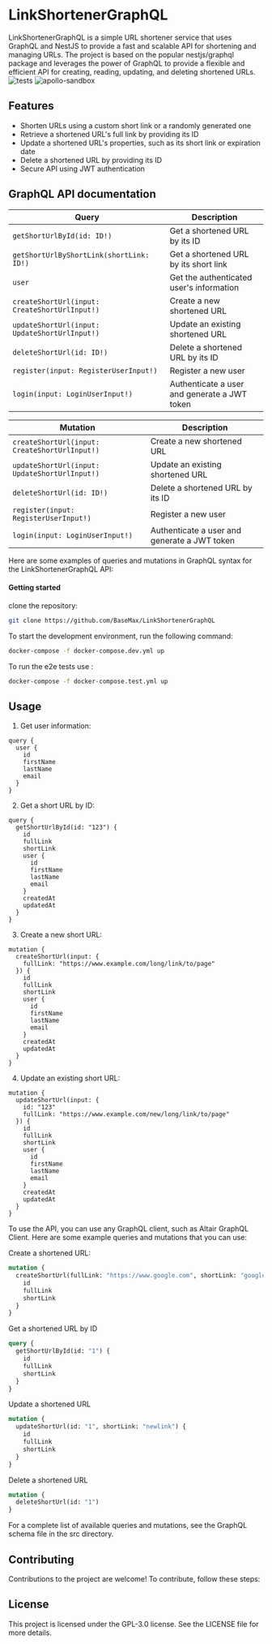 # LinkShortenerGraphQL

LinkShortenerGraphQL is a simple URL shortener service that uses GraphQL and NestJS to provide a fast and scalable API for shortening and managing URLs. The project is based on the popular nestjs/graphql package and leverages the power of GraphQL to provide a flexible and efficient API for creating, reading, updating, and deleting shortened URLs.
![tests](https://github.com/BaseMax/LinkShortenerGraphQL/assets/51885828/2e63e815-e7f3-4181-814a-81b3e606ecea)
![apollo-sandbox](https://github.com/BaseMax/LinkShortenerGraphQL/assets/51885828/8dc783a3-df47-47d2-9937-27f1af943e5a)



## Features

- Shorten URLs using a custom short link or a randomly generated one
- Retrieve a shortened URL's full link by providing its ID
- Update a shortened URL's properties, such as its short link or expiration date
- Delete a shortened URL by providing its ID
- Secure API using JWT authentication

## GraphQL API documentation

| Query                                                      | Description                                          |
| ---------------------------------------------------------- | ---------------------------------------------------- |
| `getShortUrlById(id: ID!)`                                 | Get a shortened URL by its ID                        |
| `getShortUrlByShortLink(shortLink: ID!)`                    | Get a shortened URL by its short link                |
| `user`                                                     | Get the authenticated user's information             |
| `createShortUrl(input: CreateShortUrlInput!)`              | Create a new shortened URL                           |
| `updateShortUrl(input: UpdateShortUrlInput!)`              | Update an existing shortened URL                     |
| `deleteShortUrl(id: ID!)`                                  | Delete a shortened URL by its ID                      |
| `register(input: RegisterUserInput!)`                      | Register a new user                                  |
| `login(input: LoginUserInput!)`                            | Authenticate a user and generate a JWT token         |

| Mutation                                                   | Description                                          |
| ---------------------------------------------------------- | ---------------------------------------------------- |
| `createShortUrl(input: CreateShortUrlInput!)`              | Create a new shortened URL                           |
| `updateShortUrl(input: UpdateShortUrlInput!)`              | Update an existing shortened URL                     |
| `deleteShortUrl(id: ID!)`                                  | Delete a shortened URL by its ID                      |
| `register(input: RegisterUserInput!)`                      | Register a new user                                  |
| `login(input: LoginUserInput!)`                            | Authenticate a user and generate a JWT token         |

Here are some examples of queries and mutations in GraphQL syntax for the LinkShortenerGraphQL API:


#### Getting started
clone the repository:
```bash
git clone https://github.com/BaseMax/LinkShortenerGraphQL
```

To start the development environment, run the following command:
```bash 
docker-compose -f docker-compose.dev.yml up

```


To run the e2e tests use :
```bash 
docker-compose -f docker-compose.test.yml up
```

## Usage

1. Get user information:

```gql
query {
  user {
    id
    firstName
    lastName
    email
  }
}
```

2. Get a short URL by ID:

```gql
query {
  getShortUrlById(id: "123") {
    id
    fullLink
    shortLink
    user {
      id
      firstName
      lastName
      email
    }
    createdAt
    updatedAt
  }
}
````

3. Create a new short URL:

```gql
mutation {
  createShortUrl(input: {
    fullLink: "https://www.example.com/long/link/to/page"
  }) {
    id
    fullLink
    shortLink
    user {
      id
      firstName
      lastName
      email
    }
    createdAt
    updatedAt
  }
}
```



4. Update an existing short URL:

```gql
mutation {
  updateShortUrl(input: {
    id: "123"
    fullLink: "https://www.example.com/new/long/link/to/page"
  }) {
    id
    fullLink
    shortLink
    user {
      id
      firstName
      lastName
      email
    }
    createdAt
    updatedAt
  }
}
```

To use the API, you can use any GraphQL client, such as Altair GraphQL Client. Here are some example queries and mutations that you can use:

Create a shortened URL:

```graphql
mutation {
  createShortUrl(fullLink: "https://www.google.com", shortLink: "google") {
    id
    fullLink
    shortLink
  }
}
```
Get a shortened URL by ID

```graphql
query {
  getShortUrlById(id: "1") {
    id
    fullLink
    shortLink
  }
}
```

Update a shortened URL

```graphql
mutation {
  updateShortUrl(id: "1", shortLink: "newlink") {
    id
    fullLink
    shortLink
  }
}
```

Delete a shortened URL

```graphql
mutation {
  deleteShortUrl(id: "1")
}
```

For a complete list of available queries and mutations, see the GraphQL schema file in the src directory.

## Contributing

Contributions to the project are welcome! To contribute, follow these steps:

## License

This project is licensed under the GPL-3.0 license. See the LICENSE file for more details.
